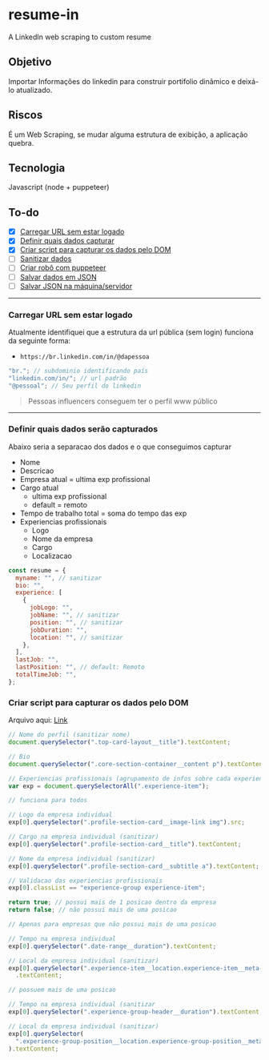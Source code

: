 # resume-in

A LinkedIn web scraping to custom resume

## Objetivo

Importar Informações do linkedin para construir portifolio dinâmico e deixá-lo atualizado.

## Riscos

É um Web Scraping, se mudar alguma estrutura de exibição, a aplicação quebra.

## Tecnologia

Javascript (node + puppeteer)

## To-do

- [x] [Carregar URL sem estar logado](#carregar-url-sem-estar-logado)
- [x] [Definir quais dados capturar](#definir-quais-dados-serão-capturados)
- [x] [Criar script para capturar os dados pelo DOM](#criar-script-para-capturar-os-dados-pelo-dom)
- [ ] [Sanitizar dados](#)
- [ ] [Criar robô com puppeteer](#)
- [ ] [Salvar dados em JSON](#)
- [ ] [Salvar JSON na máquina/servidor](#)

---

### Carregar URL sem estar logado

Atualmente identifiquei que a estrutura da url pública (sem login) funciona da seguinte forma:

- `https://br.linkedin.com/in/@dapessoa`

```javascript
"br."; // subdominio identificando país
"linkedin.com/in/"; // url padrão
"@pessoal"; // Seu perfil do linkedin
```

> Pessoas influencers conseguem ter o perfil www público

---

### Definir quais dados serão capturados

Abaixo seria a separacao dos dados e o que conseguimos capturar

- Nome
- Descricao
- Empresa atual = ultima exp profissional
- Cargo atual
  - ultima exp profissional
  - default = remoto
- Tempo de trabalho total = soma do tempo das exp
- Experiencias profissionais
  - Logo
  - Nome da empresa
  - Cargo
  - Localizacao

```javascript
const resume = {
  myname: "", // sanitizar
  bio: "",
  experience: [
    {
      jobLogo: "",
      jobName: "", // sanitizar
      position: "", // sanitizar
      jobDuration: "",
      location: "", // sanitizar
    },
  ],
  lastJob: "",
  lastPosition: "", // default: Remoto
  totalTimeJob: "",
};
```

### Criar script para capturar os dados pelo DOM

Arquivo aqui: [Link](/scriptDOM.js)

```javascript
// Nome do perfil (sanitizar nome)
document.querySelector(".top-card-layout__title").textContent;

// Bio
document.querySelector(".core-section-container__content p").textContent;
```

```javascript
// Experiencias profissionais (agrupamento de infos sobre cada experiencia)
var exp = document.querySelectorAll(".experience-item");
```

```javascript
// funciona para todos

// Logo da empresa individual
exp[0].querySelector(".profile-section-card__image-link img").src;

// Cargo na empresa individual (sanitizar)
exp[0].querySelector(".profile-section-card__title").textContent;

// Nome da empresa individual (sanitizar)
exp[0].querySelector(".profile-section-card__subtitle a").textContent;
```

```javascript
// Validacao das experiencias profissionais
exp[0].classList == "experience-group experience-item";

return true; // possui mais de 1 posicao dentro da empresa
return false; // não possui mais de uma posicao
```

```javascript
// Apenas para empresas que não possui mais de uma posicao

// Tempo na empresa individual
exp[0].querySelector(".date-range__duration").textContent;

// Local da empresa individual (sanitizar)
exp[0].querySelector(".experience-item__location.experience-item__meta-item")
  .textContent;
```

```javascript
// possuem mais de uma posicao

// Tempo na empresa individual (sanitizar
exp[0].querySelector(".experience-group-header__duration").textContent;

// Local da empresa individual (sanitizar)
exp[0].querySelector(
  ".experience-group-position__location.experience-group-position__meta-item"
).textContent;
```
